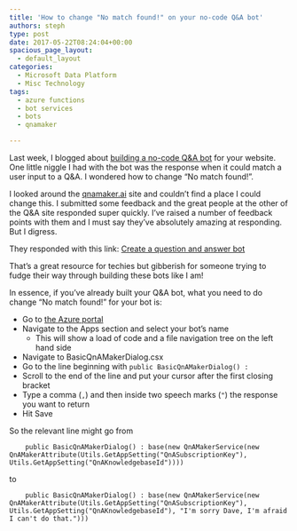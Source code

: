 ```yaml
---
title: 'How to change "No match found!" on your no-code Q&A bot'
authors: steph
type: post
date: 2017-05-22T08:24:04+00:00
spacious_page_layout:
  - default_layout
categories:
  - Microsoft Data Platform
  - Misc Technology
tags:
  - azure functions
  - bot services
  - bots
  - qnamaker

---
```

Last week, I blogged about [building a no-code Q&A bot][1] for your website. One little niggle I had with the bot was the response when it could match a user input to a Q&A. I wondered how to change &#8220;No match found!&#8221;.

I looked around the [qnamaker.ai][2] site and couldn&#8217;t find a place I could change this. I submitted some feedback and the great people at the other of the Q&A site responded super quickly. I&#8217;ve raised a number of feedback points with them and I must say they&#8217;ve absolutely amazing at responding. But I digress.

They responded with this link: [Create a question and answer bot][3]

That&#8217;s a great resource for techies but gibberish for someone trying to fudge their way through building these bots like I am!

In essence, if you&#8217;ve already built your Q&A bot, what you need to do change &#8220;No match found!&#8221; for your bot is:

  * Go to [the Azure portal][4]
  * Navigate to the Apps section and select your bot&#8217;s name 
      * This will show a load of code and a file navigation tree on the left hand side
  * Navigate to BasicQnAMakerDialog.csx
  * Go to the line beginning with `public BasicQnAMakerDialog() :`
  * Scroll to the end of the line and put your cursor after the first closing bracket
  * Type a comma (`,`) and then inside two speech marks (`"`) the response you want to return
  * Hit Save

So the relevant line might go from

        public BasicQnAMakerDialog() : base(new QnAMakerService(new QnAMakerAttribute(Utils.GetAppSetting("QnASubscriptionKey"), Utils.GetAppSetting("QnAKnowledgebaseId"))))
    

to

        public BasicQnAMakerDialog() : base(new QnAMakerService(new QnAMakerAttribute(Utils.GetAppSetting("QnASubscriptionKey"), Utils.GetAppSetting("QnAKnowledgebaseId"), "I'm sorry Dave, I'm afraid I can't do that.")))

 [1]: https://itsalocke.com/easy-peasy-qa-bot/
 [2]: https://qnamaker.ai
 [3]: https://docs.microsoft.com/en-us/bot-framework/azure/azure-bot-service-template-question-and-answer
 [4]: https://portal.azure.com
